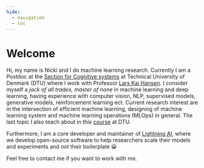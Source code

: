 ```yaml
---
hide:
  - navigation
  - toc
---
```


# Welcome

Hi, my name is Nicki and I do machine learning research. Currently I am a Postdoc at the
[Section for Cognitive systems](https://www.compute.dtu.dk/english/research/research-sections/cogsys) at
Technical University of Denmark (DTU) where I work with Professor [Lars Kai Hansen](http://www.imm.dtu.dk/~lkai/).
I consider myself a *jack of all trades, master of none* in machine learning and deep learning, having experience with
computer vision, NLP, supervised models, generative models, reinforcement learning ect. Current research interest are in
the intersection of efficient machine learning, designing of machine learning system and machine learning operations
(MLOps) in general. The last topic I also teach about in this [course](https://skaftenicki.github.io/dtu_mlops/) at DTU.

Furthermore, I am a core developer and maintainer of [Lightning AI](https://lightning.ai/), where we develop open-source
software to help researchers scale their models and experiments and not their boilerplate 😀

Feel free to contact me if you want to work with me.
